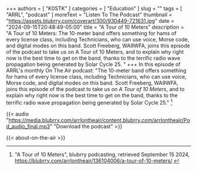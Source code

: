 +++
authors = [ "K0STK" ]
categories = [ "Education" ]
slug = ""
tags = [ "ARRL", "podcast" ]
moreText = "Listen To The Podcast"
thumbnail = "https://assets.blubrry.com/coverart/300/930449-721631.jpg"
date = "2024-09-15T20:48:49-05:00"
title = "A Tour of 10 Meters"
description = "A Tour of 10 Meters: The 10-meter band offers something for hams of every license class, including Technicians, who can use voice, Morse code, and digital modes on this band. Scott Freeberg, WA9WFA, joins this episode of the podcast to take us on A Tour of 10 Meters, and to explain why right now is the best time to get on the band, thanks to the terrific radio wave propagation being generated by Solar Cycle 25. "
+++
In this episode of ARRL's monthly On The Air podcast: "The 10-meter band
offers something for hams of every license class, including Technicians,
who can use voice, Morse code, and digital modes on this band. Scott
Freeberg, WA9WFA, joins this episode of the podcast to take us on *A
Tour of 10 Meters*, and to explain why right now is the best time to
get on the band, thanks to the terrific radio wave propagation being
generated by Solar Cycle 25." [^1]

[^1]: "A Tour of 10 Meters", blubrry podcasting, retrieved September 15 2024, https://blubrry.com/arrlontheair/136104006/a-tour-of-10-meters/.

<!--more-->

{{< audio "https://media.blubrry.com/arrlontheair/content.blubrry.com/arrlontheair/Pod_audio_final.mp3" "Download the podcast" >}}

{{< about-on-the-air >}}
